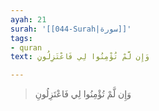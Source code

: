 ```yaml
---
ayah: 21
surah: '[[044-Surah|سورة]]'
tags:
- quran
text: وَإِن لَّمْ تُؤْمِنُوا لِي فَاعْتَزِلُونِ

---
```

> وَإِن لَّمْ تُؤْمِنُوا لِي فَاعْتَزِلُونِ
